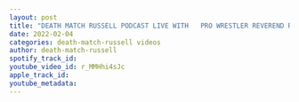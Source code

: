 ```yaml
---
layout: post
title: "DEATH MATCH RUSSELL PODCAST LIVE WITH   PRO WRESTLER REVEREND RONNIE ROBERTS"
date: 2022-02-04
categories: death-match-russell videos
author: death-match-russell
spotify_track_id: 
youtube_video_id: r_MMHhi4sJc
apple_track_id: 
youtube_metadata: 
---
```

